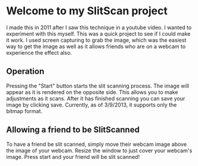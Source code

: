 # Welcome to my SlitScan project

I made this in 2011 after I saw this technique in a youtube video. I wanted to experiment with this myself. This was a quick project to see if I could make it work.
I used screen capturing to grab the image, which was the easiest way to get the image as well as it allows friends who are on a webcam to experience the effect also.

## Operation
Pressing the "Start" button starts the slit scanning process. The image will appear as it is rendered on the opposite side. This allows you to make adjustments as it scans.
After it has finished scanning you can save your image by clicking save. Currently, as of 3/9/2013, it supports only the bitmap format. 

## Allowing a friend to be SlitScanned
To have a friend be slit scanned, simply move their webcam image above the image of your webcam. Resize the window
to just cover your webcam's image. Press start and your friend will be slit scanned!
